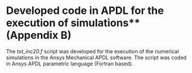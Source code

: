 # Developed code in APDL for the execution of simulations** (Appendix B) 

The *txt_inc20.f* script was developed for the execution of the numerical simulations in the Ansys Mechanical APDL software. The script was coded in Ansys APDL parametric language (Fortran based). 

